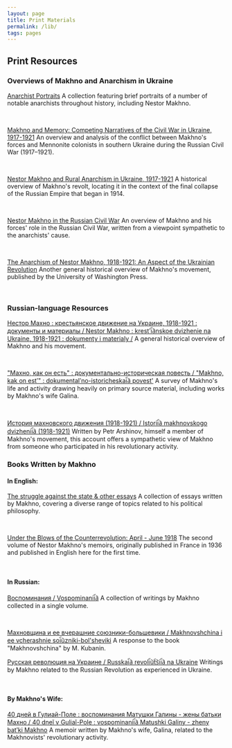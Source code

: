 ```yaml
---
layout: page
title: Print Materials
permalink: /lib/
tags: pages
---
```


## Print Resources

### Overviews of Makhno and Anarchism in Ukraine

[Anarchist Portraits](https://search.lib.utexas.edu/permalink/01UTAU_INST/be14ds/alma991058348434306011)
A collection featuring brief portraits of a number of notable anarchists throughout history, including Nestor Makhno.

<br />

[Makhno and Memory: Competing Narratives of the Civil War in Ukraine, 1917-1921](https://search.lib.utexas.edu/permalink/01UTAU_INST/be14ds/alma991058219439406011)
An overview and analysis of the conflict between Makhno's forces and Mennonite colonists in southern Ukraine during the Russian Civil War (1917–1921).

<br />

[Nestor Makhno and Rural Anarchism in Ukraine, 1917-1921](https://search.lib.utexas.edu/permalink/01UTAU_INST/be14ds/alma991058460366306011)
A historical overview of Makhno's revolt, locating it in the context of the final collapse of the Russian Empire that began in 1914.

<br />

[Nestor Makhno in the Russian Civil War](https://search.lib.utexas.edu/permalink/01UTAU_INST/be14ds/alma991002216299706011)
An overview of Makhno and his forces' role in the Russian Civil War, written from a viewpoint sympathetic to the anarchists' cause.

<br />

[The Anarchism of Nestor Makhno, 1918-1921: An Aspect of the Ukrainian Revolution](https://search.lib.utexas.edu/permalink/01UTAU_INST/be14ds/alma991044995199706011)
Another general historical overview of Makhno's movement, published by the University of Washington Press.

<br />

### Russian-language Resources

[Нестор Махно : крестьянское движение на Украине, 1918-1921 : документы и материалы / Nestor Makhno : krestʹi︠a︡nskoe dvizhenie na Ukraine, 1918-1921 : dokumenty i materialy /](https://search.lib.utexas.edu/permalink/01UTAU_INST/be14ds/alma991016636559706011)
A general historical overview of Makhno and his movement.

<br />


["Махно, как он есть" : документально-историческая повесть / "Makhno, kak on estʹ" : dokumentalʹno-istoricheskai︠a︡ povest'](https://search.lib.utexas.edu/permalink/01UTAU_INST/be14ds/alma991004987839706011)
A survey of Makhno's life and activity drawing heavily on primary source material, including works by Makhno's wife Galina.

<br />

[История махновского движения (1918-1921) / Istorii︠a︡ makhnovskogo dvizhenii︠a︡ (1918-1921)](https://search.lib.utexas.edu/permalink/01UTAU_INST/be14ds/alma991016592549706011)
Written by Petr Arshinov, himself a member of Makhno's movement, this account offers a sympathetic view of Makhno from someone who participated in his revolutionary activity.

### Books Written by Makhno

#### In English:
[The struggle against the state & other essays](https://search.lib.utexas.edu/permalink/01UTAU_INST/be14ds/alma991019589339706011)
A collection of essays written by Makhno, covering a diverse range of topics related to his political philosophy.

<br />

[Under the Blows of the Counterrevolution: April - June 1918](https://search.lib.utexas.edu/permalink/01UTAU_INST/be14ds/alma991029050989706011)
The second volume of Nestor Makhno's memoirs, originally published in France in 1936 and published in English here for the first time.

<br />


#### In Russian:

[Воспоминания / Vospominanii︠a︡](https://search.lib.utexas.edu/permalink/01UTAU_INST/be14ds/alma991056232479706011)
A collection of writings by Makhno collected in a single volume.

<br />

[Махновщина и ее вчерашние союзники-большевики / Makhnovshchina i ee vcherashnie soi︠u︡zniki-bol'sheviki](https://search.lib.utexas.edu/permalink/01UTAU_INST/be14ds/alma991001915269706011)
A response to the book "Makhnovshchina" by M. Kubanin.


[Русская революция на Украине / Russkai︠a︡ revoli︠u︡t︠s︡ii︠a︡ na Ukraine](https://search.lib.utexas.edu/permalink/01UTAU_INST/be14ds/alma991016048629706011)
Writings by Makhno related to the Russian Revolution as experienced in Ukraine.

<br />

#### By Makhno's Wife:
[40 дней в Гулиай-Поле : воспоминания Матушки Галины - жены батьки Махно / 40 dneĭ v Guliaĭ-Pole : vospominanii︠a︡ Matushki Galiny - zheny batʹki Makhno](https://search.lib.utexas.edu/permalink/01UTAU_INST/be14ds/alma991005305139706011)
A memoir written by Makhno's wife, Galina, related to the Makhnovists' revolutionary activity.